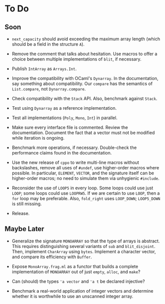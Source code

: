 # To Do

## Soon

* `next_capacity` should avoid exceeding the maximum array length
  (which should be a field in the structure `A`).

* Remove the comment that talks about hesitation.
  Use macros to offer a choice between multiple implementations of
  `blit`, if necessary.

* Publish `IntArray` as `Arrays.Int`.

* Improve the compatibility with OCaml's `Dynarray`.
  In the documentation, say something about compatibility.
  Our `compare` has the semantics of `List.compare`,
  not `Dynarray.compare`.

* Check compatibility with the `Stack` API.
  Also, benchmark against `Stack`.

* Test using `Dynarray` as a reference implementation.

* Test all implementations (`Poly`, `Mono`, `Int`) in parallel.

* Make sure every interface file is commented. Review the documentation.
  Document the fact that a vector must not be modified while iteration is
  ongoing.

* Benchmark more operations, if necessary.
  Double-check the performance claims
  found in the documentation.

* Use the new release of `cppo`
  to write multi-line macros without backslashes,
  remove all uses of `#undef`,
  use higher-order macros where possible.
  In particular, `ELEMENT`, `VECTOR`, and the signature itself
  can be higher-order macros;
  no need to simulate them via unhygienic `#include`.

* Reconsider the use of `LOOP5` in every loop.
  Some loops could use just `LOOP`; some loops could use `LOOPRW5`.
  If we are certain to use `LOOP`, then a `for` loop may be preferable.
  Also, `fold_right` uses `LOOP_DOWN`; `LOOP5_DOWN` is still missing.

* Release.

## Maybe Later

* Generalize the signature `MONOARRAY` so that the type of arrays is
  abstract. This requires distinguishing several variants of `sub`
  and `blit_disjoint`. Then, implement `CharArray` using `bytes`.
  Implement a character vector, and compare its efficiency with `Buffer`.

* Expose `MonoArray.frag.ml` as a functor that builds a complete
  implementation of `MONOARRAY` out of just `empty`, `alloc`, and
  `make`?

* Can (should) the types `'a vector` and `'a t` be declared injective?

* Benchmark a real-world application of integer vectors and determine
  whether it is worthwhile to use an unscanned integer array.
